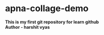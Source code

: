 # apna-collage-demo
<b>This is my first git repository for learn github<b>
<br>
<b> Author - harshit vyas <b>
